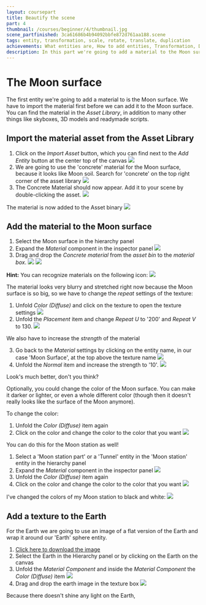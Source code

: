 ```yaml
---
layout: coursepart
title: Beautify the scene
part: 4
thumbnail: /courses/beginner/4/thumbnail.jpg
scene_partfinished: 3ca61686b4b94092bbfe872d761aa188.scene
tags: entity, transformation, scale, rotate, translate, duplication
achievements: What entities are, How to add entities, Transformation, Duplicating entities
description: In this part we're going to add a material to the Moon surface, the Moon station and the Earth. We're also going to add the starry sky to our scene.
---
```

# The Moon surface

The first entity we're going to add a material to is the Moon surface. We have to import the material first before we can add it to the Moon surface. You can find the material in the *Asset Library*, in addition to many other things like skyboxes, 3D models and readymade scripts.

## Import the material asset from the Asset Library

1. Click on the *Import Asset* button, which you can find next to the *Add Entity* button at the center top of the canvas
![](importassetbutton.jpg)
2. We are going to use the 'concrete' material for the Moon surface, because it looks like Moon soil. Search for 'concrete' on the top right corner of the asset library
![](searchconcrete.gif)
4.  The Concrete Material should now appear. Add it to your scene by double-clicking the asset.
![](doubleclickasset.gif)

The material is now added to the Asset binary
![](addedtobin.jpg)


## Add the material to the Moon surface

1. Select the Moon surface in the hierarchy panel
2. Expand the *Material* component in the inspector panel
![](expandmaterial.gif)
3. Drag and drop the *Concrete material* from the *asset bin* to the *material box*.
![](dragmaterial.gif)
![](dropmaterial.gif)

**Hint:** You can recognize materials on the following icon:
![](materialicon.jpg)

The material looks very blurry and stretched right now because the Moon surface is so big, so we have to change the *repeat* settings of the texture:

1. Unfold *Color (Diffuse)* and click on the texture to open the texture settings
![](clicktexture.gif)
2. Unfold the *Placement* item and change *Repeat U* to '200' and *Repeat V* to 130.
![](changeplacement.gif)

We also have to increase the *strength* of the material

3. Go back to the *Material* settings by clicking on the entity name, in our case 'Moon Surface', at the top above the texture name
![](gobacktomaterial.gif)
4. Unfold the *Normal* item and increase the strength to '10'.
![](increasestrength.gif)

Look's much better, don't you think?

Optionally, you could change the color of the Moon surface. You can make it darker or lighter, or even a whole different color (though then it doesn't really looks like the surface of the Moon anymore).

To change the color:

1. Unfold the *Color (Diffuse)* item again
2. Click on the color and change the color to the color that you want
![](changecolor.gif)

You can do this for the Moon station as well!

1. Select a 'Moon station part' or a 'Tunnel' entity in the 'Moon station' entity in the hierarchy panel
2. Expand the *Material* component in the inspector panel
![](expandmaterial.gif)
3. Unfold the *Color (Diffuse)* item again
4. Click on the color and change the color to the color that you want
![](changecolor.gif)

I've changed the colors of my Moon station to black and white:
![](spacestationcolor.jpg)

## Add a texture to the Earth

For the Earth we are going to use an image of a flat version of the Earth and wrap it around our 'Earth' sphere entity.

1. <a href="/courses/beginner/4/earth.jpg" download="earthtexture">Click here to download the image</a>
2. Select the Earth in the Hierarchy panel or by clicking on  the Earth on the canvas
3. Unfold the *Material Component* and inside the *Material Component* the *Color (Diffuse)* item
![](expandmaterialcolor.gif)
4. Drag and drop the earth image in the texture box
![](addearthtexture.gif)

Because there doesn't shine any light on the Earth, 

